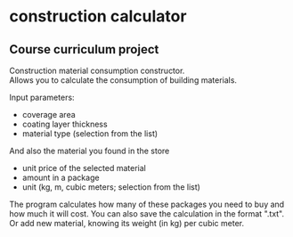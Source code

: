 # construction calculator

## Course curriculum project

Construction material consumption constructor.  
Allows you to calculate the consumption of building materials.

Input parameters:
* сoverage area
* coating layer thickness
* material type (selection from the list)

And also the material you found in the store
* unit price of the selected material
* amount in a package
* unit (kg, m, cubic meters; selection from the list)

The program calculates how many of these packages you need to buy and how much it will cost.
You can also save the calculation in the format ".txt".
Or add new material, knowing its weight (in kg) per cubic meter.